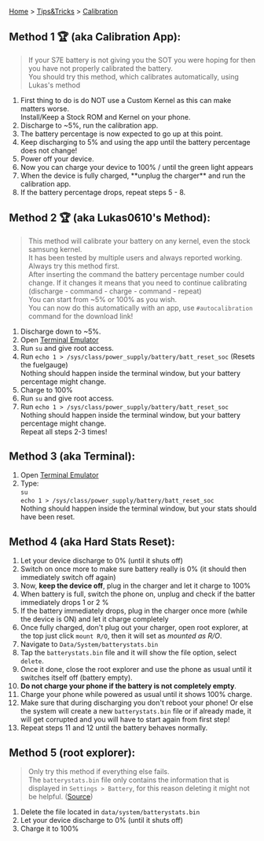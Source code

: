 [Home](/index.md)   >   [Tips&Tricks](/tips.md)   >   [Calibration](/calibration.md)

## Method 1 🏆 (aka Calibration App):
>If your S7E battery is not giving you the SOT you were hoping for then you have not properly calibrated the battery. <br/>
>You should try this method, which calibrates automatically, using Lukas's method <br/>

<ol>
        <li> First thing to do is do NOT use a Custom Kernel as this can make matters worse. <br/> Install/Keep a Stock ROM and Kernel on your phone. </li>
        <li> Discharge to ~5%, run the calibration app. </li>
        <li> The battery percentage is now expected to go up at this point. </li>
        <li> Keep discharging to 5% and using the app until the battery percentage does not change! </li>
        <li> Power off your device. </li>
        <li> Now you can charge your device to 100% / until the green light appears </li>
        <li> When the device is fully charged, **unplug the charger** and run the calibration app. </li>
        <li> If the battery percentage drops, repeat steps 5 - 8. </li>
</ol>

## Method 2 🏆 (aka Lukas0610's Method):
> This method will calibrate your battery on any kernel, even the stock samsung kernel. <br/>
It has been tested by multiple users and always reported working. <br/>
Always try this method first. <br/>
After inserting the command the battery percentage number could change. If it changes it means that you need to continue calibrating (discharge - command - charge - command - repeat) <br/>
You can start from ~5% or 100% as you wish. <br/>
You can now do this automatically with an app, use `#autocalibration` command for the download link!

1. Discharge down to ~5%.
2. Open [Terminal Emulator](https://play.google.com/store/apps/details?id=jackpal.androidterm&hl=en)
3. Run `su` and give root access. <br/>
4. Run `echo 1 > /sys/class/power_supply/battery/batt_reset_soc` (Resets the fuelgauge) <br/>
        Nothing should happen inside the terminal window, but your battery percentage might change.
5. Charge to 100%
6. Run `su` and give root access. <br/>
7. Run `echo 1 > /sys/class/power_supply/battery/batt_reset_soc` <br/>
        Nothing should happen inside the terminal window, but your battery percentage might change. <br/>
Repeat all steps 2-3 times!

## Method 3 (aka Terminal):
1. Open [Terminal Emulator](https://play.google.com/store/apps/details?id=jackpal.androidterm&hl=en)
2. Type: <br/>
  `su` <br/>
  `echo 1 > /sys/class/power_supply/battery/batt_reset_soc` <br/>
  Nothing should happen inside the terminal window, but your stats should have been reset.

## Method 4 (aka Hard Stats Reset):

1. Let your device discharge to 0% (until it shuts off)
2. Switch on once more to make sure battery really is 0% (it should then immediately switch off again)
3. Now, **keep the device off**, plug in the charger and let it charge to 100%
4. When battery is full, switch the phone on, unplug and check if the batter immediately drops 1 or 2 %
5. If the battery immediately drops, plug in the charger once more (while the device is ON) and let it charge completely
6. Once fully charged, don't plug out your charger, open root explorer, at the top just click `mount R/O`, then it will set as _mounted as R/O_.
7. Navigate to `Data/System/batterystats.bin`
8. Tap the `batterystats.bin` file and it will show the file option, select `delete`.
9. Once it done, close the root explorer and use the phone as usual until it switches itself off (battery empty).
10. **Do not charge your phone if the battery is not completely empty**.
11. Charge your phone while powered as usual until it shows 100% charge.
12. Make sure that during discharging you don't reboot your phone! Or else the system will create a new `batterystats.bin` file or if already made, it will get corrupted and you will have to start again from first step!
13. Repeat steps 11 and 12 until the battery behaves normally.

## Method 5 (root explorer):
> Only try this method if everything else fails. <br/>
> The `batterystats.bin` file only contains the information that is displayed in `Settings > Battery`, for this reason deleting it might not be helpful. ([Source](https://www.xda-developers.com/google-engineer-debunks-myth-wiping-battery-stats-does-not-improve-battery-life/))

1. Delete the file located in `data/system/batterystats.bin` <br/>
2. Let your device discharge to 0% (until it shuts off)
3. Charge it to 100%
